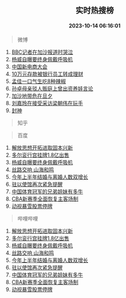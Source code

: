 <div align="center"><h2>实时热搜榜</h2><h4>2023-10-14 06:16:01</h4></div>

> 微博  

1. [BBC记者在加沙报道时哭泣](https://s.weibo.com/weibo?q=%23BBC%E8%AE%B0%E8%80%85%E5%9C%A8%E5%8A%A0%E6%B2%99%E6%8A%A5%E9%81%93%E6%97%B6%E5%93%AD%E6%B3%A3%23&t=31&band_rank=1&Refer=top)<br />
2. [杨威自曝要终身佩戴呼吸机](https://s.weibo.com/weibo?q=%23%E6%9D%A8%E5%A8%81%E8%87%AA%E6%9B%9D%E8%A6%81%E7%BB%88%E8%BA%AB%E4%BD%A9%E6%88%B4%E5%91%BC%E5%90%B8%E6%9C%BA%23&t=31&band_rank=2&Refer=top)<br />
3. [中国新电商大会](https://s.weibo.com/weibo?q=%23%E4%B8%AD%E5%9B%BD%E6%96%B0%E7%94%B5%E5%95%86%E5%A4%A7%E4%BC%9A%23&t=31&band_rank=3&Refer=top)<br />
4. [10万元存款被银行员工转成理财](https://s.weibo.com/weibo?q=%2310%E4%B8%87%E5%85%83%E5%AD%98%E6%AC%BE%E8%A2%AB%E9%93%B6%E8%A1%8C%E5%91%98%E5%B7%A5%E8%BD%AC%E6%88%90%E7%90%86%E8%B4%A2%23&t=31&band_rank=4&Refer=top)<br />
5. [孟佳一口气生吃8种辣椒](https://s.weibo.com/weibo?q=%23%E5%AD%9F%E4%BD%B3%E4%B8%80%E5%8F%A3%E6%B0%94%E7%94%9F%E5%90%838%E7%A7%8D%E8%BE%A3%E6%A4%92%23&t=31&band_rank=5&Refer=top)<br />
6. [孙卓母亲驳人贩庭上曾出资养娃言论](https://s.weibo.com/weibo?q=%23%E5%AD%99%E5%8D%93%E6%AF%8D%E4%BA%B2%E9%A9%B3%E4%BA%BA%E8%B4%A9%E5%BA%AD%E4%B8%8A%E6%9B%BE%E5%87%BA%E8%B5%84%E5%85%BB%E5%A8%83%E8%A8%80%E8%AE%BA%23&t=31&band_rank=6&Refer=top)<br />
7. [加沙地带危在旦夕](https://s.weibo.com/weibo?q=%23%E5%8A%A0%E6%B2%99%E5%9C%B0%E5%B8%A6%E5%8D%B1%E5%9C%A8%E6%97%A6%E5%A4%95%23&t=31&band_rank=7&Refer=top)<br />
8. [刘嘉玲在接受采访梁朝伟在玩手](https://s.weibo.com/weibo?q=%23%E5%88%98%E5%98%89%E7%8E%B2%E5%9C%A8%E6%8E%A5%E5%8F%97%E9%87%87%E8%AE%BF%E6%A2%81%E6%9C%9D%E4%BC%9F%E5%9C%A8%E7%8E%A9%E6%89%8B%23&t=31&band_rank=8&Refer=top)<br />
9. [封神](https://s.weibo.com/weibo?q=%E5%B0%81%E7%A5%9E&t=31&band_rank=9&Refer=top)<br />

> 知乎  


> 百度  

1. [解放思想开拓进取固本兴新](https://www.baidu.com/s?wd=%E8%A7%A3%E6%94%BE%E6%80%9D%E6%83%B3%E5%BC%80%E6%8B%93%E8%BF%9B%E5%8F%96%E5%9B%BA%E6%9C%AC%E5%85%B4%E6%96%B0&sa=fyb_news&rsv_dl=fyb_news)<br />
2. [多尔衮行宫挂牌1.8亿出售](https://www.baidu.com/s?wd=%E5%A4%9A%E5%B0%94%E8%A1%AE%E8%A1%8C%E5%AE%AB%E6%8C%82%E7%89%8C1.8%E4%BA%BF%E5%87%BA%E5%94%AE&sa=fyb_news&rsv_dl=fyb_news)<br />
3. [杨威自曝要终身佩戴呼吸机](https://www.baidu.com/s?wd=%E6%9D%A8%E5%A8%81%E8%87%AA%E6%9B%9D%E8%A6%81%E7%BB%88%E8%BA%AB%E4%BD%A9%E6%88%B4%E5%91%BC%E5%90%B8%E6%9C%BA&sa=fyb_news&rsv_dl=fyb_news)<br />
4. [丝路交响 山海和鸣](https://www.baidu.com/s?wd=%E4%B8%9D%E8%B7%AF%E4%BA%A4%E5%93%8D+%E5%B1%B1%E6%B5%B7%E5%92%8C%E9%B8%A3&sa=fyb_news&rsv_dl=fyb_news)<br />
5. [今年上半年结婚与离婚人数双增长](https://www.baidu.com/s?wd=%E4%BB%8A%E5%B9%B4%E4%B8%8A%E5%8D%8A%E5%B9%B4%E7%BB%93%E5%A9%9A%E4%B8%8E%E7%A6%BB%E5%A9%9A%E4%BA%BA%E6%95%B0%E5%8F%8C%E5%A2%9E%E9%95%BF&sa=fyb_news&rsv_dl=fyb_news)<br />
6. [驻以使馆再次紧急提醒](https://www.baidu.com/s?wd=%E9%A9%BB%E4%BB%A5%E4%BD%BF%E9%A6%86%E5%86%8D%E6%AC%A1%E7%B4%A7%E6%80%A5%E6%8F%90%E9%86%92&sa=fyb_news&rsv_dl=fyb_news)<br />
7. [中国体育冠军的兄弟姐妹有多牛](https://www.baidu.com/s?wd=%E4%B8%AD%E5%9B%BD%E4%BD%93%E8%82%B2%E5%86%A0%E5%86%9B%E7%9A%84%E5%85%84%E5%BC%9F%E5%A7%90%E5%A6%B9%E6%9C%89%E5%A4%9A%E7%89%9B&sa=fyb_news&rsv_dl=fyb_news)<br />
8. [CBA新赛季全面恢复主客场制](https://www.baidu.com/s?wd=CBA%E6%96%B0%E8%B5%9B%E5%AD%A3%E5%85%A8%E9%9D%A2%E6%81%A2%E5%A4%8D%E4%B8%BB%E5%AE%A2%E5%9C%BA%E5%88%B6&sa=fyb_news&rsv_dl=fyb_news)<br />
9. [动视暴雪股票停牌](https://www.baidu.com/s?wd=%E5%8A%A8%E8%A7%86%E6%9A%B4%E9%9B%AA%E8%82%A1%E7%A5%A8%E5%81%9C%E7%89%8C&sa=fyb_news&rsv_dl=fyb_news)<br />

> 哔哩哔哩  

1. [解放思想开拓进取固本兴新](https://www.baidu.com/s?wd=%E8%A7%A3%E6%94%BE%E6%80%9D%E6%83%B3%E5%BC%80%E6%8B%93%E8%BF%9B%E5%8F%96%E5%9B%BA%E6%9C%AC%E5%85%B4%E6%96%B0&sa=fyb_news&rsv_dl=fyb_news)<br />
2. [多尔衮行宫挂牌1.8亿出售](https://www.baidu.com/s?wd=%E5%A4%9A%E5%B0%94%E8%A1%AE%E8%A1%8C%E5%AE%AB%E6%8C%82%E7%89%8C1.8%E4%BA%BF%E5%87%BA%E5%94%AE&sa=fyb_news&rsv_dl=fyb_news)<br />
3. [杨威自曝要终身佩戴呼吸机](https://www.baidu.com/s?wd=%E6%9D%A8%E5%A8%81%E8%87%AA%E6%9B%9D%E8%A6%81%E7%BB%88%E8%BA%AB%E4%BD%A9%E6%88%B4%E5%91%BC%E5%90%B8%E6%9C%BA&sa=fyb_news&rsv_dl=fyb_news)<br />
4. [丝路交响 山海和鸣](https://www.baidu.com/s?wd=%E4%B8%9D%E8%B7%AF%E4%BA%A4%E5%93%8D+%E5%B1%B1%E6%B5%B7%E5%92%8C%E9%B8%A3&sa=fyb_news&rsv_dl=fyb_news)<br />
5. [今年上半年结婚与离婚人数双增长](https://www.baidu.com/s?wd=%E4%BB%8A%E5%B9%B4%E4%B8%8A%E5%8D%8A%E5%B9%B4%E7%BB%93%E5%A9%9A%E4%B8%8E%E7%A6%BB%E5%A9%9A%E4%BA%BA%E6%95%B0%E5%8F%8C%E5%A2%9E%E9%95%BF&sa=fyb_news&rsv_dl=fyb_news)<br />
6. [驻以使馆再次紧急提醒](https://www.baidu.com/s?wd=%E9%A9%BB%E4%BB%A5%E4%BD%BF%E9%A6%86%E5%86%8D%E6%AC%A1%E7%B4%A7%E6%80%A5%E6%8F%90%E9%86%92&sa=fyb_news&rsv_dl=fyb_news)<br />
7. [中国体育冠军的兄弟姐妹有多牛](https://www.baidu.com/s?wd=%E4%B8%AD%E5%9B%BD%E4%BD%93%E8%82%B2%E5%86%A0%E5%86%9B%E7%9A%84%E5%85%84%E5%BC%9F%E5%A7%90%E5%A6%B9%E6%9C%89%E5%A4%9A%E7%89%9B&sa=fyb_news&rsv_dl=fyb_news)<br />
8. [CBA新赛季全面恢复主客场制](https://www.baidu.com/s?wd=CBA%E6%96%B0%E8%B5%9B%E5%AD%A3%E5%85%A8%E9%9D%A2%E6%81%A2%E5%A4%8D%E4%B8%BB%E5%AE%A2%E5%9C%BA%E5%88%B6&sa=fyb_news&rsv_dl=fyb_news)<br />
9. [动视暴雪股票停牌](https://www.baidu.com/s?wd=%E5%8A%A8%E8%A7%86%E6%9A%B4%E9%9B%AA%E8%82%A1%E7%A5%A8%E5%81%9C%E7%89%8C&sa=fyb_news&rsv_dl=fyb_news)<br />
